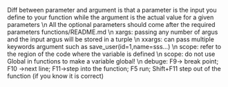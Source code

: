 Diff between parameter and argument is that a parameter is the input you define to your function while the argument is the actual value for a given parameters \n
All the optional parameters should come after the required parameters functions/README.md \n
xargs: passing any number of argus and the input argus will be stored in a turple \n
xxargs: can pass multiple keywords argument such as save_user(id=1,name=sss...) \n
scope: refer to the region of the code where the variable is defined \n
scope: do not use Global in functions to make a variable global! \n
debuge: F9-> break point; F10 ->next line; F11->step into the function; F5 run; Shift+F11 step out of the function (if you know it is correct) 
